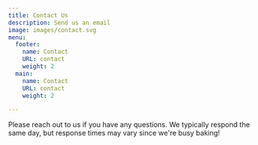 ```yaml
---
title: Contact Us
description: Send us an email
image: images/contact.svg
menu:
  footer:
    name: Contact
    URL: contact
    weight: 2
  main:
    name: Contact
    URL: contact
    weight: 2

---
```

Please reach out to us if you have any questions.  We typically respond the same day, but response times may vary since we're busy baking!